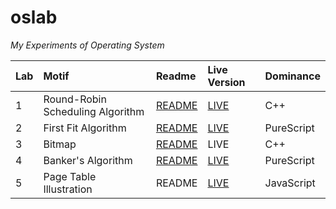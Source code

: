 # oslab

_My Experiments of Operating System_

| Lab | Motif | Readme | Live Version | Dominance |
| :- | :- | :- | :- | :- |
| 1 | Round-Robin Scheduling Algorithm | [README](https://chromezh.github.io/oslab/lab1/) | [LIVE](https://chromezh.github.io/oslab/lab1/rr.html) | C++ |
| 2 | First Fit Algorithm | [README](https://chromezh.github.io/oslab/lab2/) | [LIVE](https://chromezh.github.io/oslab/lab2/ff.html) | PureScript |
| 3 | Bitmap | [README](https://chromezh.github.io/oslab/lab3/) | LIVE | C++ |
| 4 | Banker's Algorithm | [README](https://chromezh.github.io/oslab/lab4/) | [LIVE](https://chromezh.github.io/oslab/lab4/banker.html) | PureScript |
| 5 | Page Table Illustration | README | [LIVE](https://chromezh.github.io/oslab/lab5/paging.html) | JavaScript |
